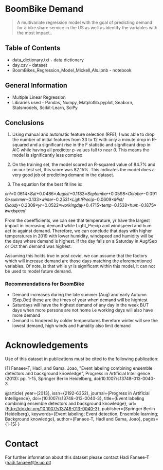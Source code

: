 # BoomBike Demand
> A multivariate regression model with the goal of predicting demand for a bike share service in the US as well as identify the variables with the most impact.. 

## Table of Contents
* data_dictionary.txt - data dictionary
* day.csv - dataset
* BoomBikes_Regression_Model_Mickell_Als.ipnb - notebook

## General Information
* Multiple Linear Regression
* Libraries used - Pandas, Numpy, Matplotlib.pyplot, Seaborn, Statsmodels, Scikit-Learn, SciPy

## Conclusions
 1) Using manual and automatic feature selection (RFE), I was able to drop the number of initial features from 33 to 12 with only a minute drop in R-squared and a significant rise in the F statistic and significant drop in AIC while having all predictor p-values fall to near 0. This means the model is significantly less complex

 2) On the training set, the model scored an R-squared value of 84.7% and on our test set, this score was 82.15%. This indicates the model does a very good job of predicting demand in the dataset.

 3) The equation for the best fit line is:

𝑐𝑛𝑡=0.0614×𝑆𝑎𝑡+0.0486×𝐴𝑢𝑔𝑢𝑠𝑡+0.1183×𝑆𝑒𝑝𝑡𝑒𝑚𝑏𝑒𝑟+0.0598×𝑂𝑐𝑡𝑜𝑏𝑒𝑟−0.0918×𝑠𝑢𝑚𝑚𝑒𝑟−0.133×𝑤𝑖𝑛𝑡𝑒𝑟−0.2531×𝐿𝑖𝑔ℎ𝑡𝑃𝑟𝑒𝑐𝑖𝑝−0.0609×𝑀𝑖𝑠𝑡/𝐶𝑙𝑜𝑢𝑑𝑦+0.2309×𝑦𝑟+0.0522×𝑤𝑜𝑟𝑘𝑖𝑛𝑔𝑑𝑎𝑦+0.4715×𝑡𝑒𝑚𝑝−0.1538×ℎ𝑢𝑚−0.1875×𝑤𝑖𝑛𝑑𝑠𝑝𝑒𝑒𝑑

From the coeefficients, we can see that temperature, yr have the largest impact in increasing demand while Light_Precip and windspeed and hum act to against demand. Therefore, we can conclude that days with higher temperatures in 2019 with lower humidity, windspeed and humidity will be the days where demand is highest. If the day falls on a Saturday in Aug/Sep or Oct then demand was highest.

Assuming this holds true in post covid, we can assume that the factors which will increase demand are those days matching the aforementioned variables. Of note, is that while yr is significant within this model, it can not be used to model future demand.

### Recommendations for BoomBike
- Demand increases during the late summer (Aug) and early Autumn (Sep,Oct) these are the times of year when demand will be hightest
- Saturdays will have the highest demand of any day in the week BUT days when more persons are not home i.e working days will also have more demand
- Demand is hindered by colder temperatures therefore winter will see the lowest demand, high winds and humidity also limit demand

# Acknowledgements

Use of this dataset in publications must be cited to the following publication:

[1] Fanaee-T, Hadi, and Gama, Joao, "Event labeling combining ensemble detectors and background knowledge", Progress in Artificial Intelligence (2013): pp. 1-15, Springer Berlin Heidelberg, doi:10.1007/s13748-013-0040-3.

@article{
	year={2013},
	issn={2192-6352},
	journal={Progress in Artificial Intelligence},
	doi={10.1007/s13748-013-0040-3},
	title={Event labeling combining ensemble detectors and background knowledge},
	url={http://dx.doi.org/10.1007/s13748-013-0040-3},
	publisher={Springer Berlin Heidelberg},
	keywords={Event labeling; Event detection; Ensemble learning; Background knowledge},
	author={Fanaee-T, Hadi and Gama, Joao},
	pages={1-15}
}


Contact
=========================================
	
For further information about this dataset please contact Hadi Fanaee-T (hadi.fanaee@fe.up.pt)